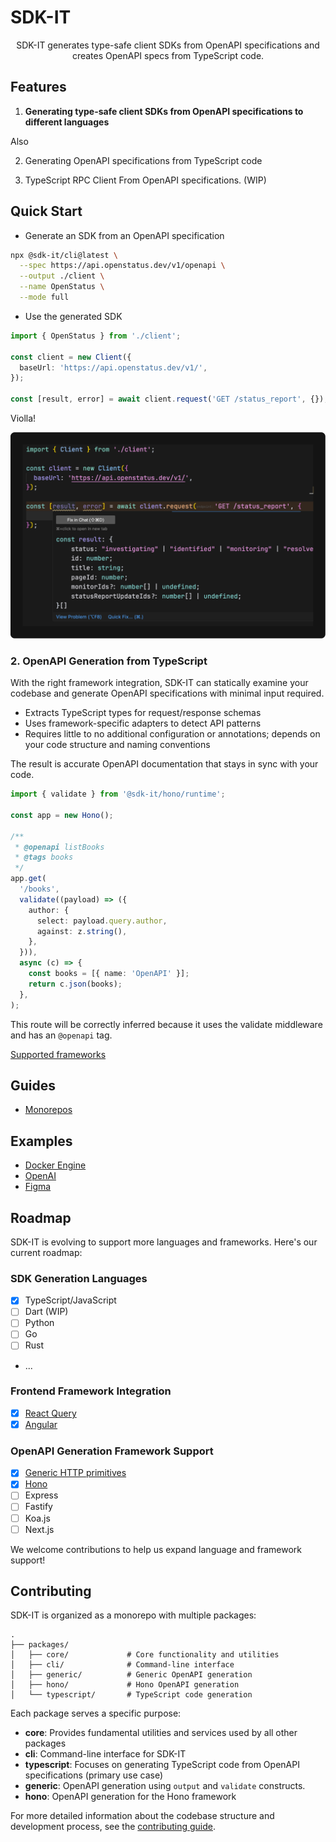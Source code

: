 # SDK-IT

<div align="center" style="text-align: center;">

SDK-IT generates type-safe client SDKs from OpenAPI specifications and creates OpenAPI specs from TypeScript code.

</div>

## Features

1. **Generating type-safe client SDKs from OpenAPI specifications to different languages**

Also

2. Generating OpenAPI specifications from TypeScript code

3. TypeScript RPC Client From OpenAPI specifications. (WIP)

## Quick Start

- Generate an SDK from an OpenAPI specification

```bash
npx @sdk-it/cli@latest \
  --spec https://api.openstatus.dev/v1/openapi \
  --output ./client \
  --name OpenStatus \
  --mode full
```

- Use the generated SDK

```typescript
import { OpenStatus } from './client';

const client = new Client({
  baseUrl: 'https://api.openstatus.dev/v1/',
});

const [result, error] = await client.request('GET /status_report', {});
```

Violla!

![demo](./demo.png)

### 2. OpenAPI Generation from TypeScript

With the right framework integration, SDK-IT can statically examine your codebase and generate OpenAPI specifications with minimal input required.

- Extracts TypeScript types for request/response schemas
- Uses framework-specific adapters to detect API patterns
- Requires little to no additional configuration or annotations; depends on your code structure and naming conventions

The result is accurate OpenAPI documentation that stays in sync with your code.

```typescript
import { validate } from '@sdk-it/hono/runtime';

const app = new Hono();

/**
 * @openapi listBooks
 * @tags books
 */
app.get(
  '/books',
  validate((payload) => ({
    author: {
      select: payload.query.author,
      against: z.string(),
    },
  })),
  async (c) => {
    const books = [{ name: 'OpenAPI' }];
    return c.json(books);
  },
);
```

This route will be correctly inferred because it uses the validate middleware and has an `@openapi` tag.

[Supported frameworks](#OpenAPI-Generation-Framework-Support)

## Guides

- [Monorepos](./docs/monorepos.md)

## Examples

- [Docker Engine](./docs/examples/docker-engine.md)
- [OpenAI](./docs/examples/openai.md)
- [Figma](./docs/examples/figma.md)

## Roadmap

SDK-IT is evolving to support more languages and frameworks. Here's our current roadmap:

### SDK Generation Languages

- [x] TypeScript/JavaScript
- [ ] Dart (WIP)
- [ ] Python
- [ ] Go
- [ ] Rust
- ...

### Frontend Framework Integration

- [x] [React Query](./docs/react-query.md)
- [x] [Angular](./docs/angular.md)

### OpenAPI Generation Framework Support

- [x] [Generic HTTP primitives](./packages/generic/README.md)
- [x] [Hono](./packages/hono/README.md)
- [ ] Express
- [ ] Fastify
- [ ] Koa.js
- [ ] Next.js

We welcome contributions to help us expand language and framework support!

## Contributing

SDK-IT is organized as a monorepo with multiple packages:

```
.
├── packages/
│   ├── core/             # Core functionality and utilities
│   ├── cli/              # Command-line interface
│   ├── generic/          # Generic OpenAPI generation
│   ├── hono/             # Hono OpenAPI generation
│   └── typescript/       # TypeScript code generation
```

Each package serves a specific purpose:

- **core**: Provides fundamental utilities and services used by all other packages
- **cli**: Command-line interface for SDK-IT
- **typescript**: Focuses on generating TypeScript code from OpenAPI specifications (primary use case)
- **generic**: OpenAPI generation using `output` and `validate` constructs.
- **hono**: OpenAPI generation for the Hono framework

For more detailed information about the codebase structure and development process, see the [contributing guide](CONTRIBUTING.md).
